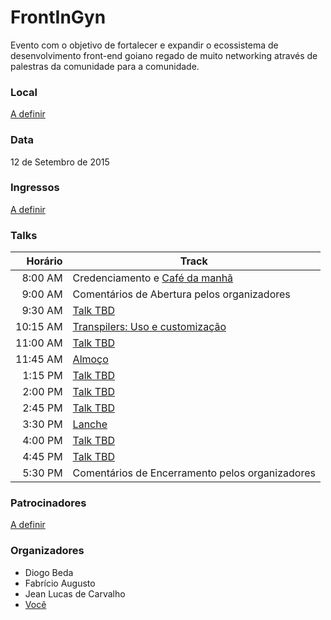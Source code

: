 # FrontInGyn

Evento com o objetivo de fortalecer e expandir o ecossistema de desenvolvimento front-end goiano regado de muito networking através de palestras da comunidade para a comunidade.

### Local
[A definir](https://github.com/frontendgoias/FrontInGyn/issues/1)

### Data
12 de Setembro de 2015

### Ingressos
[A definir](https://github.com/frontendgoias/FrontInGyn/issues/4)

### Talks
| Horário | Track|
| --------------: |-------------|
| 8:00 AM | Credenciamento e [Café da manhã](https://github.com/frontendgoias/FrontInGyn/issues/5) |
| 9:00 AM | Comentários de Abertura pelos organizadores |
| 9:30 AM | [Talk TBD](https://github.com/frontendgoias/FrontInGyn/issues/2) |
| 10:15 AM | [Transpilers: Uso e customização](https://github.com/thr0w/FrontInGyn/blob/patch-1/transpilers.md) |
| 11:00 AM | [Talk TBD](https://github.com/frontendgoias/FrontInGyn/issues/2) |
| 11:45 AM | [Almoço](https://github.com/frontendgoias/FrontInGyn/issues/5) |
| 1:15 PM | [Talk TBD](https://github.com/frontendgoias/FrontInGyn/issues/2) |
| 2:00 PM | [Talk TBD](https://github.com/frontendgoias/FrontInGyn/issues/2) |
| 2:45 PM | [Talk TBD](https://github.com/frontendgoias/FrontInGyn/issues/2) |
| 3:30 PM | [Lanche](https://github.com/frontendgoias/FrontInGyn/issues/5) |
| 4:00 PM | [Talk TBD](https://github.com/frontendgoias/FrontInGyn/issues/2) |
| 4:45 PM | [Talk TBD](https://github.com/frontendgoias/FrontInGyn/issues/2) |
| 5:30 PM | Comentários de Encerramento pelos organizadores |

### Patrocinadores
[A definir](https://github.com/frontendgoias/FrontInGyn/issues/3)

### Organizadores
- Diogo Beda
- Fabrício Augusto
- Jean Lucas de Carvalho
- [Você](https://github.com/frontendgoias/FrontInGyn/issues/6)
